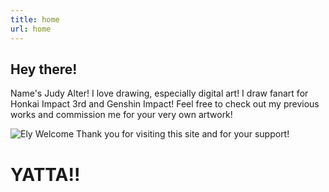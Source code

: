 ```yaml
---
title: home
url: home
---
```


## Hey there!
Name's Judy Alter!
I love drawing, especially digital art! I draw fanart for Honkai Impact 3rd and Genshin Impact! Feel free to check out my previous works and commission me for your very own artwork!

![Ely Welcome](/images/Elysia-sticker-optimised.png)
Thank you for visiting this site and for your support!

# **YATTA!!**
